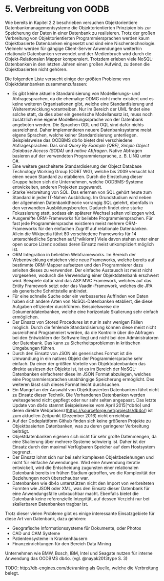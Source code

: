 # 5. Verbreitung von OODB
Wie bereits in Kapitel 2.2 beschrieben versuchen Objektorientiere Datenbankmanagementsysteme die Objektorientierten Prinzipien bis zur Speicherung der Daten in einer Datenbank zu realisieren.
Trotz der großen Verbreitung von Objektorientierten Programmiersprachen werden kaum Objektbasierte Datenbanken eingesetzt und sind eine Nischentechnologie.
Vielmehr werden für gängige Client-Server Anwendungen weiterhin relationale Datenbanken verwendet und der Medienbruch wird durch die Objekt-Relationalen Mapper kompensiert.
Trotzdem erleben viele NoSQL-Datenbanken in den letzten Jahren einen großen Aufwind, zu denen die Objektbasierten nicht gehören.

Die folgenden Liste versucht einige der größten Probleme von Objektdatenbanken zusammenzufassen:

  * Es gibt keine aktuelle Standardisierung von Modellierungs- und Abfragesprachen, da die ehemalige ODMG nicht mehr existiert und es keine weiteren Organisationen gibt, welche eine Standardisierung und Weiterentwicklung vorantreiben. Nur im Bereich der UML findet eine solche statt, da dies aber ein generische Modellansatz ist, muss noch zusätzlich eine eigene Modellierungssprache von der Datenbank angeboten werden. Die Sprachen ODL und OQL sind dafür nichts ausreichend. Daher implementieren neuere Datenbanksysteme meist eigene Sprachen, welche keiner Standardisierung unterliegen. Beispielsweise das OODBMS db4o bietet drei verschiedene Abfragesprachen. Das sind *Query By Example (QBE)*, *Simple Object Database Access (SODA)* und *native Abfragen*. Native Abfragen basieren auf der verwendeten Programmiersprache, z. B. LINQ unter C#.
  * Eine weitere gescheiterte Standardisierung der Object Database Technology Working Group (ODBT WG), welche bis 2009 versucht hat einen neuen Standard zu etablieren. Durch die Einstellung dieser Gruppe haben sich die Unternehmen, welche OODBMS-Systeme entwickelten, anderen Projekten zugewandt.
  * Starke Verbreitung von SQL. Das erlernen von SQL gehört heute zum Standard in jeder IT-Nahen Ausbildung. Im Grundstudium wird neben der allgemeinen Datenbanktheorie vorrangig SQL gelehrt, ebenfalls in den verwandten Ausbildungsberufen. Dadurch findet eine starke Fokussierung statt, sodass ein späterer Wechsel selten vollzogen wird.
  * Ausgereifte ORM-Frameworks für beliebte Programmiersprachen. Für fast jede Programmiersprache existieren meist mehrere ORM-Frameworks für den einfachen Zugriff auf relationale Datenbanken. Allein die Wikipedia führt 80 verschiedene Frameworks für 14 unterschiedliche Sprachen auf.[^wikiorm] Viele davon stehen unter einer open source Lizenz sodass deren Einsatz meist unkompliziert möglich ist.
  * ORM Integration in beliebten Webframeworks. Im Bereich der Webentwicklung entstehen viele neue Frameworks, welche bereits auf bestimmte ORM-Mapper aufsetzen und den Programmierer dazu anleiten dieses zu verwenden. Der einfache Austausch ist meist nicht vorgesehen, wodurch die Verwendung einer Objektdatenbank erschwert wird. Beispiele dafür sind das ASP.MVC Framework, welches auf das Entity Framework setzt oder das Vaadin-Framework, welches die JPA als generische Schnittstelle anbindet.
  * Für eine schnelle Suche oder ein verbessertes Auffinden von Daten haben sich andere Arten von NoSQL-Datenbanken etabliert, die diese Aufgaben effizienter durchführen. Beispielsweise die Dokumentdatenbanken, welche eine horizontale Skalierung sehr einfach ermöglichen.
  * Der Einsatz von Stored Procedures ist nur in sehr wenigen Fällen möglich. Durch die fehlende Standardisierung können diese meist nicht ausreichend Programmiert werden, da die Kontrolle über die Abfragen bei den Entwicklern der Software liegt und nicht bei den Administratoren der Datenbank. Das kann zu Sicherheitsproblemen in kritischen Umgebungen führen.
  * Durch den Einsatz von JSON als generisches Format ist die Umwandlung in ein natives Objekt der Programmiersprache sehr einfach. Da einer der größten Vorteile von Objektdatenbanken das direkte auslesen der Objekte ist, ist es im Bereich der NoSQL-Datenbanken einfacherer diese im JSON Format abzulegen, welches eine Programmiersprachen unabhängige Speicherung ermöglicht. Des weiteren lässt sich dieses Format leicht durchsuchen.
  * Ein Mangel an der Auswahl von Objektbasierten Datenbanken führt nicht zu Einsatz dieser Technik. Die Vorhandenen Datenbanken werden weitesgehend nicht gepflegt oder nur sehr selten angepasst. Das letzte Update von db4o stammt Beispielsweise vom April 2015[^db4o] und deren direkte Webpräsenz(https://sourceforge.net/projects/db4o/) ist zum aktuellen Zeitpunkt (Dezember 2016) nicht erreichbar.
  * Auf der Codeplattform Github finden sich keine größeren Projekte zu Objektbasierten Datenbanken, was zu deren geringerer Verbreitung beiträgt.
  * Objektdatenbanken eigenen sich nicht für sehr große Datenmengen, da eine Skalierung über mehrere Systeme schwierig ist. Daher ist der Einsatz durch den maximal Verfügbaren Speicher auf dem Hostsystem begrenzt.
  * Der Einsatz lohnt sich nur bei sehr komplexen Objektbeziehungen und nicht für einfache Anwendungen. Wird eine Anwendung iterativ entwickelt, wird die Entscheidung zugunsten einer relationalen Datenbank bereits im frühen Stadium getroffen, wo die Komplexität der Beziehungen noch überschaubar war.
  * Datenbanken wie db4o unterstützen nicht den Import von verbreiteten Formten wie JSON oder XML, was den Einsatz dieser Datenbank für eine Anwendungsfälle unbrauchbar macht. Ebenfalls bietet die Datenbank keine referenzielle Integrität, auf dessen Verzicht nur bei skalierbaren Datenbanken tragbar ist.


Trotz dieser vielen Probleme gibt es einige interessante Einsatzgebiete für diese Art von Datenbank, dazu gehören:

  * Geografische Informationssysteme für Dokumente, oder Photos
  * CAD und CAM Systeme
  * Patientensysteme in Krankenhäusern
  * Finanzeinrichtungen für den Bereich Data Mining

Unternehmen wie BMW, Bosch, IBM, Intel und Seagate nutzen für interne Anwendung das OODBMS db4o. (vgl. @nayak2013type S. 3)

TODO: http://db-engines.com/de/ranking als Quelle, welche die Verbreitung belegt.
